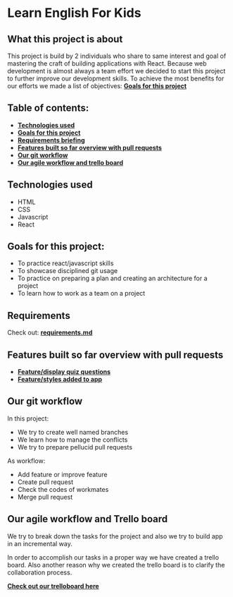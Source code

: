 # Learn English For Kids

## What this project is about

This project is build by 2 individuals who share to same interest and goal of mastering the craft of building applications with React. Because web development is almost always a team effort we decided to start this project to further improve our development skills. To achieve the most benefits for our efforts we made a list of objectives: **[Goals for this project](#goals-for-this-project)**

## Table of contents:

- **[Technologies used](#technologies-used)**
- **[Goals for this project](#goals-for-this-project)**
- **[Requirements briefing](#requirements)**
- **[Features built so far overview with pull requests](#features-built-so-far-overview-with-pull-requests)**
- **[Our git workflow](#our-git-workflow)**
- **[Our agile workflow and trello board](#our-agile-workflow-and-trello-board)**

## Technologies used

- HTML
- CSS
- Javascript
- React

## Goals for this project:

- To practice react/javascript skills
- To showcase disciplined git usage
- To practice on preparing a plan and creating an architecture for a project 
- To learn how to work as a team on a project

## Requirements

Check out: **[requirements.md](./requirements.md)**

## Features built so far overview with pull requests

- **[Feature/display quiz questions](https://github.com/atrincas/english-for-kids/pull/2)**
- **[Feature/styles added to app](https://github.com/atrincas/english-for-kids/pull/3)**

## Our git workflow

In this project:

- We try to create well named branches
- We learn how to manage the conflicts
- We try to prepare pellucid pull requests

As workflow:

- Add feature or improve feature
- Create pull request
- Check the codes of workmates
- Merge pull request


## Our agile workflow and Trello board

We try to break down the tasks for the project and also we try to build app in an incremental way.

In order to accomplish our tasks in a proper way we have created a trello board. Also another reason why we created the trello board is to clarify the collaboration process.

**[Check out our trelloboard here](https://trello.com/b/bqk8Skpf/learnenglishapp)**

